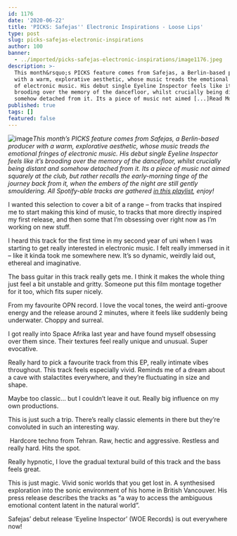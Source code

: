 ```yaml
---
id: 1176
date: '2020-06-22'
title: 'PICKS: Safejas'' Electronic Inspirations - Loose Lips'
type: post
slug: picks-safejas-electronic-inspirations
author: 100
banner:
  - ../imported/picks-safejas-electronic-inspirations/image1176.jpeg
description: >-
  This month&rsquo;s PICKS feature comes from Safejas, a Berlin-based producer
  with a warm, explorative aesthetic, whose music treads the emotional fringes
  of electronic music. His debut single Eyeline Inspector feels like it&rsquo;s
  brooding over the memory of the dancefloor, whilst crucially being distant and
  somehow detached from it. Its a piece of music not aimed [...]Read More...
published: true
tags: []
featured: false
---
```

![image](../../imported/picks-safejas-electronic-inspirations/image1176.jpeg)_This month’s PICKS feature comes from Safejas, a Berlin-based producer with a warm, explorative aesthetic, whose music treads the emotional fringes of electronic music. His debut single Eyeline Inspector feels like it’s brooding over the memory of the dancefloor, whilst crucially being distant and somehow detached from it. Its a piece of music not aimed squarely at the club, but rather recalls the early-morning tinge of the journey back from it, when the embers of the night are still gently smouldering._ _All Spotify-able tracks are gathered_ [_in this playlist_](https://open.spotify.com/playlist/6T3qwYw1AHOCfGf0HYCJ1J?si=-Tmo6UeETaiNbqMLD1lHsg)_, enjoy!_

I wanted this selection to cover a bit of a range – from tracks that inspired me to start making this kind of music, to tracks that more directly inspired my first release, and then some that I’m obsessing over right now as I’m working on new stuff.

I heard this track for the first time in my second year of uni when I was starting to get really interested in electronic music. I felt really immersed in it – like it kinda took me somewhere new. It’s so dynamic, weirdly laid out, ethereal and imaginative.

The bass guitar in this track really gets me. I think it makes the whole thing just feel a bit unstable and gritty. Someone put this film montage together for it too, which fits super nicely. 

From my favourite OPN record. I love the vocal tones, the weird anti-groove energy and the release around 2 minutes, where it feels like suddenly being underwater. Choppy and surreal. 

I got really into Space Afrika last year and have found myself obsessing over them since. Their textures feel really unique and unusual. Super evocative.

Really hard to pick a favourite track from this EP, really intimate vibes throughout. This track feels especially vivid. Reminds me of a dream about a cave with stalactites everywhere, and they’re fluctuating in size and shape. 

Maybe too classic… but I couldn’t leave it out. Really big influence on my own productions.

This is just such a trip. There’s really classic elements in there but they’re convoluted in such an interesting way.

 Hardcore techno from Tehran. Raw, hectic and aggressive. Restless and really hard. Hits the spot.

Really hypnotic, I love the gradual textural build of this track and the bass feels great.

This is just magic. Vivid sonic worlds that you get lost in. A synthesised exploration into the sonic environment of his home in British Vancouver. His press release describes the tracks as “a way to access the ambiguous emotional content latent in the natural world”.

Safejas’ debut release ‘Eyeline Inspector’ (WOE Records) is out everywhere now!